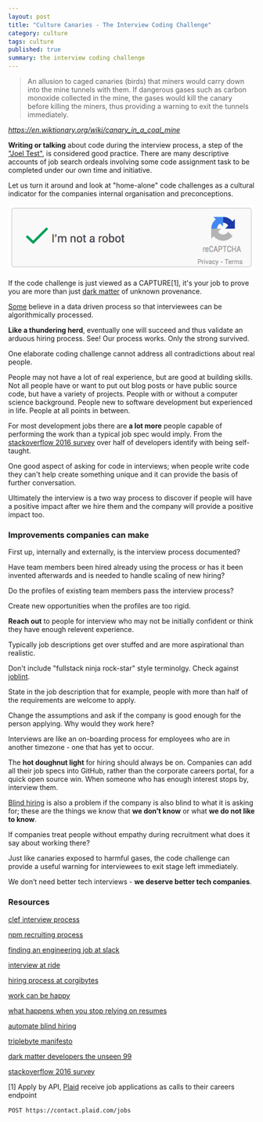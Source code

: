 ```yaml
---
layout: post
title: "Culture Canaries - The Interview Coding Challenge"
category: culture
tags: culture
published: true
summary: the interview coding challenge
---
```


>An allusion to caged canaries (birds) that miners would carry down into the mine tunnels with them. If dangerous gases such as carbon monoxide collected in the mine, the gases would kill the canary before killing the miners, thus providing a warning to exit the tunnels immediately.

<cite>https://en.wiktionary.org/wiki/canary_in_a_coal_mine</cite>

**Writing or talking** about code during the interview process, a step of the ["Joel Test"](http://www.joelonsoftware.com/articles/fog0000000043.html), is considered good practice. There are many descriptive accounts of job search ordeals involving some code assignment task to be completed under our own time and initiative.

Let us turn it around and look at "home-alone" code challenges as a cultural indicator for the companies internal organisation and preconceptions.

![recapture](/public/hero-recaptcha.png)

If the code challenge is just viewed as a CAPTURE[1], it's your job to prove you are more than just [dark matter](http://www.hanselman.com/blog/DarkMatterDevelopersTheUnseen99.aspx) of unknown provenance.

[Some](https://triplebyte.com/manifesto) believe in a data driven process so that interviewees can be algorithmically processed.

**Like a thundering herd**, eventually one will succeed and thus validate an arduous hiring process. See! Our process works. Only the strong survived.

One elaborate coding challenge cannot address all contradictions about real people.

People may not have a lot of real experience, but are good at building skills. Not all people have or want to put out blog posts or have public source code, but have a variety of projects. People with or without a computer science background. People new to software development but experienced in life. People at all points in between.

For most development jobs there are **a lot more** people capable of performing the work than a typical job spec would imply. From the [stackoverflow 2016 survey](http://stackoverflow.com/research/developer-survey-2016#developer-profile-education) over half of developers identify with being self-taught.

One good aspect of asking for code in interviews; when people write code they can't help create something unique and it can provide the basis of further conversation.

Ultimately the interview is a two way process to discover if people will have a positive impact after we hire them and the company will provide a positive impact too.

### Improvements companies can make

First up, internally and externally, is the interview process documented?

Have team members been hired already using the process or has it been invented afterwards and is needed to handle scaling of new hiring?

Do the profiles of existing team members pass the interview process?

Create new opportunities when the profiles are too rigid. 

**Reach out** to people for interview who may not be initially confident or think they have enough relevent experience.

Typically job descriptions get over stuffed and are more aspirational than realistic.

Don't include "fullstack ninja rock-star" style terminolgy. Check against [joblint](https://www.npmjs.com/package/joblint).

State in the job description that for example, people with more than half of the requirements are welcome to apply.

Change the assumptions and ask if the company is good enough for the person applying. Why would they work here?

Interviews are like an on-boarding process for employees who are in another timezone - one that has yet to occur.

The **hot doughnut light** for hiring should always be on. Companies can add all their job specs into GitHub, rather than the corporate careers portal, for a quick open source win. When someone who has enough interest stops by, interview them.

[Blind hiring](https://www.compose.io/articles/how-compose-uses-interviewed-com-and-slack-to-automate-blind-hiring/) is also a problem if the company is also blind to what it is asking for; these are the things we know that **we don’t know** or what **we do not like to know**.

If companies treat people without empathy during recruitment what does it say about working there?

Just like canaries exposed to harmful gases, the code challenge can provide a useful warning for interviewees to exit stage left immediately.

We don’t need better tech interviews - **we deserve better tech companies**.

### Resources

[clef interview process](https://github.com/clef/handbook/blob/master/Operations%20Documents/Interview%20Process.md)

[npm recruiting process](https://github.com/npm/policies/blob/master/recruiting-process.md)

[finding an engineering job at slack](https://slack.engineering/a-walkthrough-guide-to-finding-an-engineering-job-at-slack-dc07dd7b0144)

[interview at ride](https://github.com/ride/interview-prep)

[hiring process at corgibytes](http://corgibytes.com/hiring-process/)

[work can be happy](https://stories.workcanbehappy.com/)

[what happens when you stop relying on resumes](http://blog.alinelerner.com/what-happens-when-you-stop-relying-on-resumes/)

[automate blind hiring](https://www.compose.io/articles/how-compose-uses-interviewed-com-and-slack-to-automate-blind-hiring/)

[triplebyte manifesto](https://triplebyte.com/manifesto)

[dark matter developers the unseen 99](http://www.hanselman.com/blog/darkmatterdeveloperstheunseen99.aspx)

[stackoverflow 2016 survey](http://stackoverflow.com/research/developer-survey-2016#developer-profile-education)

[1] Apply by API, [Plaid](https://plaid.com/careers/#careers-openings) receive job applications as calls to their careers endpoint 

~~~
POST https://contact.plaid.com/jobs
~~~
